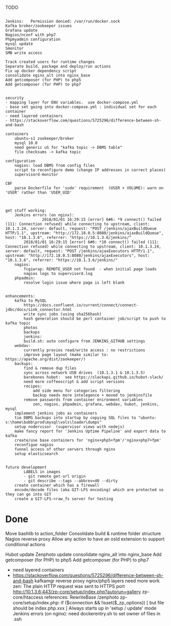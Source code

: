 TODO
```

Jenkins:   Permission denied: /var/run/docker.sock
Kafka broker/zookeeper issues
Grafana update
Nagios/nconf with php7
Phpmyadmin configuration
mysql update
Smonitor
SMB write access

Track created users for runtime changes
Separate build, package and deploy/run actions
Fix up docker dependency script 
consolidate nginx_alt into nginx_base
Add getcomposer (for PHP) to php5
Add getcomposer (for PHP) to php7


security
- mapping layer for ENV variables.  use docker-compose.yml
- base set going into docker-compose.yml : individual set for each container
- need layered containers
- https://stackoverflow.com/questions/5725296/difference-between-sh-and-bash

containers
    ubuntu-s1 zookeeper/broker
    mysql 10.0
    need generic uS for "kafka topic -> DBMS table"
    file checksums -> kafka topic

configuration
    nagios: load DBMS from config files
    script to reconfigure demo (change IP addresses in correct places)
    supervisord-monitor
    
CBF
    parse Dockerfile for 'sudo' requirement  (USER + VOLUME): warn on 'USER' rather than 'USER_UID'
    


get stuff working:
    Jenkins errors (on nginx):
                2018/01/01 16:29:15 [error] 6#6: *9 connect() failed (111: Connection refused) while connecting to upstream, client: 10.1.3.24, server: default, request: "POST /jenkins/ajaxBuildQueue HTTP/1.1", upstream: "http://172.18.0.5:8080/jenkins/ajaxBuildQueue", host: "10.1.3.6", referrer: "https://10.1.3.6/jenkins/"
        2018/01/01 16:29:15 [error] 6#6: *10 connect() failed (111: Connection refused) while connecting to upstream, client: 10.1.3.24, server: default, request: "POST /jenkins/ajaxExecutors HTTP/1.1", upstream: "http://172.18.0.5:8080/jenkins/ajaxExecutors", host: "10.1.3.6", referrer: "https://10.1.3.6/jenkins/" 
    nagios:
        fcgiwrap: REMOTE_USER not found  - when initial page loads
        nagios logs to supervisord.log
    phpadmin:
        resolve login issue where page is left blank

        
enhancements:
    kafka to MySQL
        https://docs.confluent.io/current/connect/connect-jdbc/docs/sink_connector.html
        write sync jobs (using sha256hash)
        hash generation should be perl container job/script to push to kafka topic
        photos
        backups
        jenkins:  
        build.sh: auto configure from JENKINS_GITHUB settings
    webdav:
        currently provies read/write access : no restrictions
        improve page layout (make similar to:  https://apache.org/dist/zookeeper/)
    backups:
        find & remove dup files
        sync across network USB drives  (10.1.3.1 & 10.1.3.5)
        barebones hubot:  see https://slackapi.github.io/hubot-slack/
        need more coffeescript & add script versions
        recipes: 
            add side menu for categories filtering
            backup needs more intelegence + moved to jenkinsfile
        remove passwords from container enironment variables
            zen, nagios, phpadmin, grafana, webdav, hubot, jenkins, mysql
    implement jenkins jobs as containers
    tie DBMS backups into startup by copying SQL files to "ubuntu-s:\home\bobb\prod\mysql\vols\loader\dumps" 
    setup nodervisor  (supervisor views with nodejs)
    make fancy report for 'Jenkins Uptime Pipeline' and export data to kafka
    create/use base containers for 'nginx+php5+fpm'/'nginx+php7+fpm'
    reconfigue nagios
    funnel access of other servers through nginx
    setup elasticsearch


future development  
        LABELS in images
        - git remote get-url origin
        - git describe --tags --abbrev=40 --dirty
    create container which has a firewall
    encode/decode files (aka GIT-LFS encoding) which are protected so they can go into GIT
    create a GIT-LFS->raw_fs server for testing
```

Done
=============================================================
Move bashlib to action_folder
Consolidate build & runtime folder structure
Nagios reverse proxy
Allow any action to have an osId extension to support conditional actions

Hubot update
Zenphoto update
consolidate nginx_alt into nginx_base
Add getcomposer (for PHP) to php5
Add getcomposer (for PHP) to php7
- need layered containers
- https://stackoverflow.com/questions/5725296/difference-between-sh-and-bash
    kafkamgr reverse proxy
    nginx/php5 layers need more work
    zen:
        The plain HTTP request was sent to HTTPS port
            http://10.1.3.6:443/zp-core/setup/index.php?autorun=gallery
                        zp-core/htaccess references:  RewriteBase /zenphoto 
                        zp-core/setup/index.php:  if ($connection && !isset($_zp_options))  [ but file should be index.php.xxx ]
        Always starts up in 'setup / update' mode
    Jenkins errors (on nginx):
                need dockerentry.sh to set owner of files in .ssh
